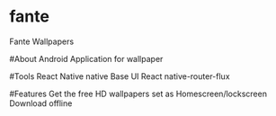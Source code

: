 # fante
Fante Wallpapers

#About
Android Application for wallpaper

#Tools
React Native
native Base UI
React native-router-flux

#Features
Get the free HD wallpapers
set as Homescreen/lockscreen
Download offline


